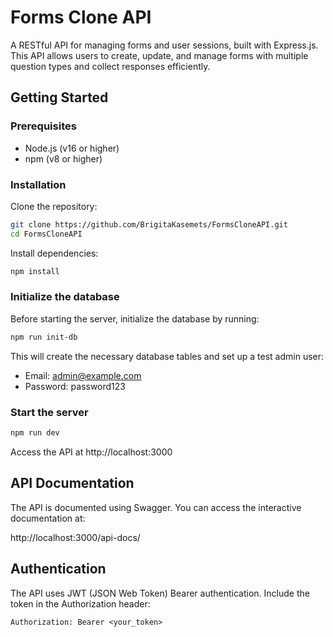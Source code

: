# Forms Clone API

A RESTful API for managing forms and user sessions, built with Express.js. This API allows users to create, update, and manage forms with multiple question types and collect responses efficiently.

## Getting Started

### Prerequisites

* Node.js (v16 or higher)
* npm (v8 or higher)

### Installation

Clone the repository:

```sh
git clone https://github.com/BrigitaKasemets/FormsCloneAPI.git
cd FormsCloneAPI
```

Install dependencies:

```sh
npm install
```

### Initialize the database

Before starting the server, initialize the database by running:

```sh
npm run init-db
```

This will create the necessary database tables and set up a test admin user:
- Email: admin@example.com
- Password: password123

### Start the server

```sh
npm run dev
```

Access the API at http://localhost:3000

## API Documentation

The API is documented using Swagger. You can access the interactive documentation at:

http://localhost:3000/api-docs/

## Authentication

The API uses JWT (JSON Web Token) Bearer authentication. Include the token in the Authorization header:

```
Authorization: Bearer <your_token>
```